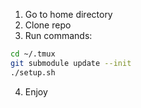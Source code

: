 1. Go to home directory
2. Clone repo
3. Run commands:
```sh
cd ~/.tmux
git submodule update --init
./setup.sh
```
4. Enjoy

